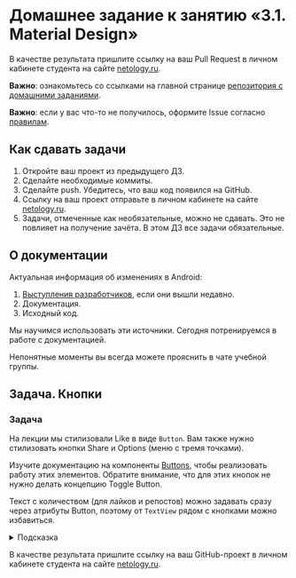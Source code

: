 # Домашнее задание к занятию «3.1. Material Design»

В качестве результата пришлите ссылку на ваш Pull Request в личном кабинете студента на сайте [netology.ru](https://netology.ru).

**Важно**: ознакомьтесь со ссылками на главной странице [репозитория с домашними заданиями](../README.md).

**Важно**: если у вас что-то не получилось, оформите Issue согласно [правилам](../report-requirements.md).

## Как сдавать задачи

1. Откройте ваш проект из предыдущего ДЗ.
1. Сделайте необходимые коммиты.
1. Сделайте push. Убедитесь, что ваш код появился на GitHub.
1. Ссылку на ваш проект отправьте в личном кабинете на сайте [netology.ru](https://netology.ru).
1. Задачи, отмеченные как необязательные, можно не сдавать. Это не повлияет на получение зачёта. В этом ДЗ все задачи обязательные.

## О документации

Актуальная информация об изменениях в Android:
1. [Выступления разработчиков](https://www.youtube.com/user/androiddevelopers), если они вышли недавно.
1. Документация.
1. Исходный код.

Мы научимся использовать эти источники. Сегодня потренируемся в работе с документацией.

Непонятные моменты вы всегда можете прояснить в чате учебной группы.

## Задача. Кнопки

### Задача

На лекции мы стилизовали Like в виде `Button`. Вам также нужно стилизовать кнопки Share и Options (меню с тремя точками).

Изучите документацию на компоненты [Buttons](https://github.com/material-components/material-components-android/blob/master/docs/components/Button.md), чтобы реализовать работу этих элементов. Обратите внимание, что для этих кнопок не нужно делать концепцию Toggle Button.

Текст с количеством (для лайков и репостов) можно задавать сразу через атрибуты Button, поэтому от `TextView` рядом с кнопками можно избавиться.

<details>
<summary>Подсказка</summary>

Пример реализации [на странице документации](https://github.com/material-components/material-components-android/blob/master/docs/components/Button.md#icon-button) в разделе «Icon button».
</details>

В качестве результата пришлите ссылку на ваш GitHub-проект в личном кабинете студента на сайте [netology.ru](https://netology.ru).
